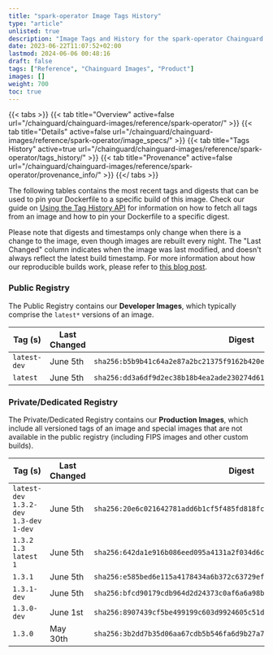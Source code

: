 ```yaml
---
title: "spark-operator Image Tags History"
type: "article"
unlisted: true
description: "Image Tags and History for the spark-operator Chainguard Image"
date: 2023-06-22T11:07:52+02:00
lastmod: 2024-06-06 00:48:16
draft: false
tags: ["Reference", "Chainguard Images", "Product"]
images: []
weight: 700
toc: true
---
```


{{< tabs >}}
{{< tab title="Overview" active=false url="/chainguard/chainguard-images/reference/spark-operator/" >}}
{{< tab title="Details" active=false url="/chainguard/chainguard-images/reference/spark-operator/image_specs/" >}}
{{< tab title="Tags History" active=true url="/chainguard/chainguard-images/reference/spark-operator/tags_history/" >}}
{{< tab title="Provenance" active=false url="/chainguard/chainguard-images/reference/spark-operator/provenance_info/" >}}
{{</ tabs >}}

The following tables contains the most recent tags and digests that can be used to pin your Dockerfile to a specific build of this image. Check our guide on [Using the Tag History API](/chainguard/chainguard-images/using-the-tag-history-api/) for information on how to fetch all tags from an image and how to pin your Dockerfile to a specific digest.

Please note that digests and timestamps only change when there is a change to the image, even though images are rebuilt every night. The "Last Changed" column indicates when the image was last modified, and doesn't always reflect the latest build timestamp. For more information about how our reproducible builds work, please refer to [this blog post](https://www.chainguard.dev/unchained/reproducing-chainguards-reproducible-image-builds).

### Public Registry
The Public Registry contains our **Developer Images**, which typically comprise the `latest*` versions of an image.

| Tag (s)       | Last Changed | Digest                                                                    |
|---------------|--------------|---------------------------------------------------------------------------|
|  `latest-dev` | June 5th     | `sha256:b5b9b41c64a2e87a2bc21375f9162b420e8e9217215ec6df4f559c5a2da7a072` |
|  `latest`     | June 5th     | `sha256:dd3a6df9d2ec38b18b4ea2ade230274d61aa2ebacb8f3f30b1d69c3e4c10cfce` |


### Private/Dedicated Registry
The Private/Dedicated Registry contains our **Production Images**, which include all versioned tags of an image and special images that are not available in the public registry (including FIPS images and other custom builds).

| Tag (s)                                     | Last Changed | Digest                                                                    |
|---------------------------------------------|--------------|---------------------------------------------------------------------------|
|  `latest-dev` `1.3.2-dev` `1.3-dev` `1-dev` | June 5th     | `sha256:20e6c021642781add6b1cf5f485fd818fc99c7d16cb6fa16e9af99b83c067190` |
|  `1.3.2` `1.3` `latest` `1`                 | June 5th     | `sha256:642da1e916b086eed095a4131a2f034d6c956eeb2fe90cb5260d7424ba19337d` |
|  `1.3.1`                                    | June 5th     | `sha256:e585bed6e115a4178434a6b372c63729ef67a0c7d70c4b23c9328b0732186440` |
|  `1.3.1-dev`                                | June 5th     | `sha256:bfcd90179cdb964d2d24373c0af6a6a98bb522843302abf0fbbaea313416fadc` |
|  `1.3.0-dev`                                | June 1st     | `sha256:8907439cf5be499199c603d9924605c51da9f71db3d0b8491f66e4ed6b14210f` |
|  `1.3.0`                                    | May 30th     | `sha256:3b2dd7b35d06aa67cdb5b546fa6d9b27a7b869c335eadb85feff625fead068d7` |

